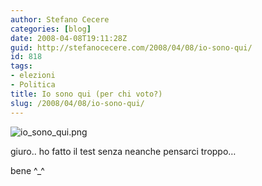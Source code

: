 ```yaml
---
author: Stefano Cecere
categories: [blog]
date: 2008-04-08T19:11:28Z
guid: http://stefanocecere.com/2008/04/08/io-sono-qui/
id: 818
tags:
- elezioni
- Politica
title: Io sono qui (per chi voto?)
slug: /2008/04/08/io-sono-qui/
---
```


![io_sono_qui.png](http://stefanocecere.com/wp-content/uploads/sites/3/2008/04/io_sono_qui.png)

giuro.. ho fatto il test senza neanche pensarci troppo…
  
bene ^_^